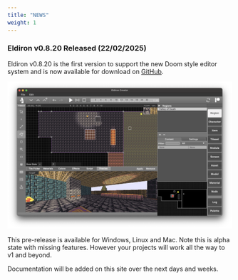 ```yaml
---
title: "NEWS"
weight: 1
---
```


### Eldiron v0.8.20 Released (22/02/2025)

Eldiron v0.8.20 is the first version to support the new Doom style editor system and is now available for download on [GitHub](https://github.com/markusmoenig/Eldiron/releases).

![Eldiron Screenshot](./screenshot.png)

This pre-release is available for Windows, Linux and Mac. Note this is alpha state with missing features. However your projects will work all the way to v1 and beyond.

Documentation will be added on this site over the next days and weeks.
